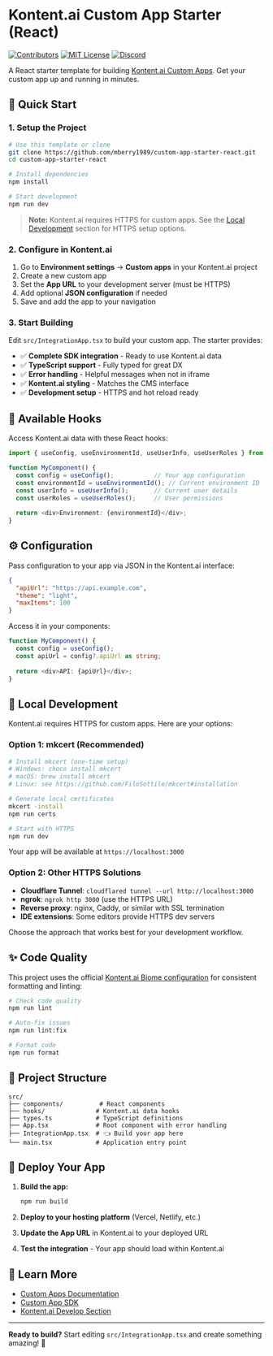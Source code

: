 # Kontent.ai Custom App Starter (React)

[![Contributors](https://img.shields.io/github/contributors/kontent-ai/custom-app-starter-react.svg)](https://github.com/kontent-ai/custom-app-starter-react/graphs/contributors)
[![MIT License](https://img.shields.io/github/license/kontent-ai/custom-app-starter-react.svg)](https://github.com/kontent-ai/custom-app-starter-react/blob/main/LICENSE.md)
[![Discord](https://img.shields.io/discord/821885171984891914?color=%237289DA&label=Kontent.ai%20Discord&logo=discord)](https://discord.gg/SKCxwPtevJ)

A React starter template for building [Kontent.ai Custom Apps](https://kontent.ai/learn/docs/developing-apps/custom-apps). Get your custom app up and running in minutes.

## 🚀 Quick Start

### 1. Setup the Project

```bash
# Use this template or clone
git clone https://github.com/mberry1989/custom-app-starter-react.git
cd custom-app-starter-react

# Install dependencies
npm install

# Start development
npm run dev
```

> **Note:** Kontent.ai requires HTTPS for custom apps. See the [Local Development](#-local-development) section for HTTPS setup options.

### 2. Configure in Kontent.ai

1. Go to **Environment settings** → **Custom apps** in your Kontent.ai project
2. Create a new custom app
3. Set the **App URL** to your development server (must be HTTPS)
4. Add optional **JSON configuration** if needed
5. Save and add the app to your navigation

### 3. Start Building

Edit `src/IntegrationApp.tsx` to build your custom app. The starter provides:

- ✅ **Complete SDK integration** - Ready to use Kontent.ai data
- ✅ **TypeScript support** - Fully typed for great DX  
- ✅ **Error handling** - Helpful messages when not in iframe
- ✅ **Kontent.ai styling** - Matches the CMS interface
- ✅ **Development setup** - HTTPS and hot reload ready

## 🎣 Available Hooks

Access Kontent.ai data with these React hooks:

```typescript
import { useConfig, useEnvironmentId, useUserInfo, useUserRoles } from './hooks';

function MyComponent() {
  const config = useConfig();           // Your app configuration
  const environmentId = useEnvironmentId(); // Current environment ID
  const userInfo = useUserInfo();       // Current user details
  const userRoles = useUserRoles();     // User permissions
  
  return <div>Environment: {environmentId}</div>;
}
```

## ⚙️ Configuration

Pass configuration to your app via JSON in the Kontent.ai interface:

```json
{
  "apiUrl": "https://api.example.com",
  "theme": "light",
  "maxItems": 100
}
```

Access it in your components:

```typescript
function MyComponent() {
  const config = useConfig();
  const apiUrl = config?.apiUrl as string;
  
  return <div>API: {apiUrl}</div>;
}
```

## 🔧 Local Development

Kontent.ai requires HTTPS for custom apps. Here are your options:

### Option 1: mkcert (Recommended)

```bash
# Install mkcert (one-time setup)
# Windows: choco install mkcert
# macOS: brew install mkcert  
# Linux: see https://github.com/FiloSottile/mkcert#installation

# Generate local certificates
mkcert -install
npm run certs

# Start with HTTPS
npm run dev
```

Your app will be available at `https://localhost:3000`

### Option 2: Other HTTPS Solutions

- **Cloudflare Tunnel**: `cloudflared tunnel --url http://localhost:3000`
- **ngrok**: `ngrok http 3000` (use the HTTPS URL)
- **Reverse proxy**: nginx, Caddy, or similar with SSL termination
- **IDE extensions**: Some editors provide HTTPS dev servers

Choose the approach that works best for your development workflow.

## ✨ Code Quality

This project uses the official [Kontent.ai Biome configuration](https://github.com/kontent-ai/biome-config) for consistent formatting and linting:

```bash
# Check code quality
npm run lint

# Auto-fix issues  
npm run lint:fix

# Format code
npm run format
```

## 📁 Project Structure

```
src/
├── components/          # React components
├── hooks/              # Kontent.ai data hooks  
├── types.ts            # TypeScript definitions
├── App.tsx             # Root component with error handling
├── IntegrationApp.tsx  # 👈 Build your app here
└── main.tsx            # Application entry point
```

## 🚀 Deploy Your App

1. **Build the app:**
   ```bash
   npm run build
   ```

2. **Deploy to your hosting platform** (Vercel, Netlify, etc.)

3. **Update the App URL** in Kontent.ai to your deployed URL

4. **Test the integration** - Your app should load within Kontent.ai

## 🔗 Learn More

- [Custom Apps Documentation](https://kontent.ai/learn/docs/custom-apps)
- [Custom App SDK](https://github.com/kontent-ai/custom-app-sdk-js)
- [Kontent.ai Develop Section](https://kontent.ai/learn/develop/overview)

---

**Ready to build?** Start editing `src/IntegrationApp.tsx` and create something amazing! 🎉